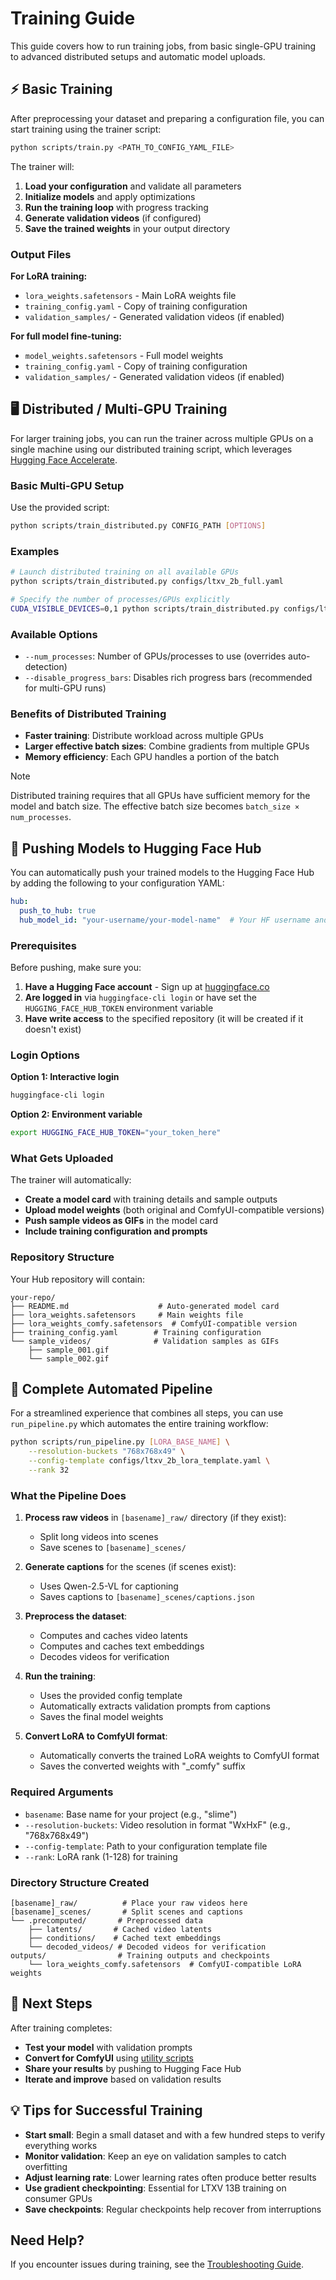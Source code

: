 # Training Guide

This guide covers how to run training jobs, from basic single-GPU training to advanced distributed setups and automatic model uploads.

## ⚡ Basic Training

After preprocessing your dataset and preparing a configuration file, you can start training using the trainer script:

```bash
python scripts/train.py <PATH_TO_CONFIG_YAML_FILE>
```

The trainer will:
1. **Load your configuration** and validate all parameters
2. **Initialize models** and apply optimizations
3. **Run the training loop** with progress tracking
4. **Generate validation videos** (if configured)
5. **Save the trained weights** in your output directory

### Output Files

**For LoRA training:**
- `lora_weights.safetensors` - Main LoRA weights file
- `training_config.yaml` - Copy of training configuration
- `validation_samples/` - Generated validation videos (if enabled)

**For full model fine-tuning:**
- `model_weights.safetensors` - Full model weights
- `training_config.yaml` - Copy of training configuration
- `validation_samples/` - Generated validation videos (if enabled)

## 🖥️ Distributed / Multi-GPU Training

For larger training jobs, you can run the trainer across multiple GPUs on a single machine using our
distributed training script, which leverages [Hugging Face Accelerate](https://huggingface.co/docs/accelerate/index).

### Basic Multi-GPU Setup

Use the provided script:

```bash
python scripts/train_distributed.py CONFIG_PATH [OPTIONS]
```

### Examples

```bash
# Launch distributed training on all available GPUs
python scripts/train_distributed.py configs/ltxv_2b_full.yaml

# Specify the number of processes/GPUs explicitly
CUDA_VISIBLE_DEVICES=0,1 python scripts/train_distributed.py configs/ltxv_2b_lora.yaml --num_processes 2
```

### Available Options

- `--num_processes`: Number of GPUs/processes to use (overrides auto-detection)
- `--disable_progress_bars`: Disables rich progress bars (recommended for multi-GPU runs)

### Benefits of Distributed Training

- **Faster training**: Distribute workload across multiple GPUs
- **Larger effective batch sizes**: Combine gradients from multiple GPUs
- **Memory efficiency**: Each GPU handles a portion of the batch

> [!NOTE]
> Distributed training requires that all GPUs have sufficient memory for the model and batch size. The effective batch size becomes `batch_size × num_processes`.

## 🤗 Pushing Models to Hugging Face Hub

You can automatically push your trained models to the Hugging Face Hub by adding the following to your configuration YAML:

```yaml
hub:
  push_to_hub: true
  hub_model_id: "your-username/your-model-name"  # Your HF username and desired repo name
```

### Prerequisites

Before pushing, make sure you:

1. **Have a Hugging Face account** - Sign up at [huggingface.co](https://huggingface.co)
2. **Are logged in** via `huggingface-cli login` or have set the `HUGGING_FACE_HUB_TOKEN` environment variable
3. **Have write access** to the specified repository (it will be created if it doesn't exist)

### Login Options

**Option 1: Interactive login**
```bash
huggingface-cli login
```

**Option 2: Environment variable**
```bash
export HUGGING_FACE_HUB_TOKEN="your_token_here"
```

### What Gets Uploaded

The trainer will automatically:

- **Create a model card** with training details and sample outputs
- **Upload model weights** (both original and ComfyUI-compatible versions)
- **Push sample videos as GIFs** in the model card
- **Include training configuration and prompts**

### Repository Structure

Your Hub repository will contain:
```
your-repo/
├── README.md                    # Auto-generated model card
├── lora_weights.safetensors     # Main weights file
├── lora_weights_comfy.safetensors  # ComfyUI-compatible version
├── training_config.yaml        # Training configuration
└── sample_videos/              # Validation samples as GIFs
    ├── sample_001.gif
    └── sample_002.gif
```

## 🔄 Complete Automated Pipeline

For a streamlined experience that combines all steps, you can use `run_pipeline.py` which automates the entire training workflow:

```bash
python scripts/run_pipeline.py [LORA_BASE_NAME] \
    --resolution-buckets "768x768x49" \
    --config-template configs/ltxv_2b_lora_template.yaml \
    --rank 32
```

### What the Pipeline Does

1. **Process raw videos** in `[basename]_raw/` directory (if they exist):
   - Split long videos into scenes
   - Save scenes to `[basename]_scenes/`

2. **Generate captions** for the scenes (if scenes exist):
   - Uses Qwen-2.5-VL for captioning
   - Saves captions to `[basename]_scenes/captions.json`

3. **Preprocess the dataset**:
   - Computes and caches video latents
   - Computes and caches text embeddings
   - Decodes videos for verification

4. **Run the training**:
   - Uses the provided config template
   - Automatically extracts validation prompts from captions
   - Saves the final model weights

5. **Convert LoRA to ComfyUI format**:
   - Automatically converts the trained LoRA weights to ComfyUI format
   - Saves the converted weights with "_comfy" suffix

### Required Arguments

- `basename`: Base name for your project (e.g., "slime")
- `--resolution-buckets`: Video resolution in format "WxHxF" (e.g., "768x768x49")
- `--config-template`: Path to your configuration template file
- `--rank`: LoRA rank (1-128) for training

### Directory Structure Created

```
[basename]_raw/          # Place your raw videos here
[basename]_scenes/       # Split scenes and captions
└── .precomputed/       # Preprocessed data
    ├── latents/       # Cached video latents
    ├── conditions/    # Cached text embeddings
    └── decoded_videos/ # Decoded videos for verification
outputs/                # Training outputs and checkpoints
    └── lora_weights_comfy.safetensors  # ComfyUI-compatible LoRA weights
```

## 🚀 Next Steps

After training completes:

- **Test your model** with validation prompts
- **Convert for ComfyUI** using [utility scripts](utility-scripts.md)
- **Share your results** by pushing to Hugging Face Hub
- **Iterate and improve** based on validation results

## 💡 Tips for Successful Training

- **Start small**: Begin a small dataset and with a few hundred steps to verify everything works
- **Monitor validation**: Keep an eye on validation samples to catch overfitting
- **Adjust learning rate**: Lower learning rates often produce better results
- **Use gradient checkpointing**: Essential for LTXV 13B training on consumer GPUs
- **Save checkpoints**: Regular checkpoints help recover from interruptions

## Need Help?

If you encounter issues during training, see the [Troubleshooting Guide](troubleshooting.md).

